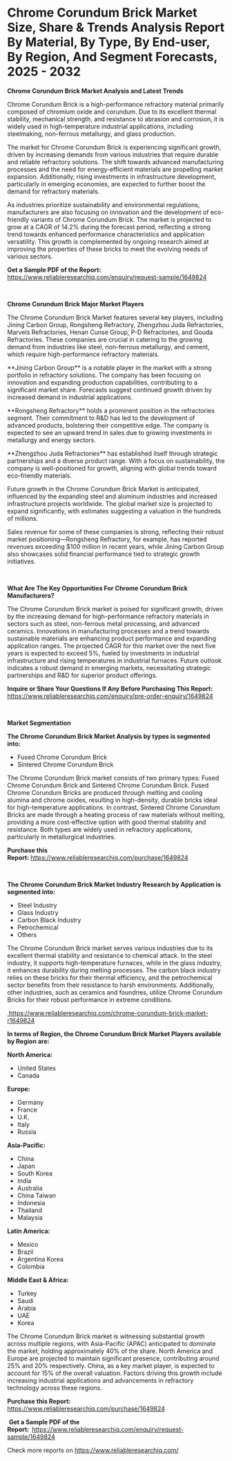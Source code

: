 <p><h1>Chrome Corundum Brick Market Size, Share & Trends Analysis Report By Material, By Type, By End-user, By Region, And Segment Forecasts, 2025 - 2032</h1></p><p><strong>Chrome Corundum Brick Market Analysis and Latest Trends</strong></p>
<p><p>Chrome Corundum Brick is a high-performance refractory material primarily composed of chromium oxide and corundum. Due to its excellent thermal stability, mechanical strength, and resistance to abrasion and corrosion, it is widely used in high-temperature industrial applications, including steelmaking, non-ferrous metallurgy, and glass production.</p><p>The market for Chrome Corundum Brick is experiencing significant growth, driven by increasing demands from various industries that require durable and reliable refractory solutions. The shift towards advanced manufacturing processes and the need for energy-efficient materials are propelling market expansion. Additionally, rising investments in infrastructure development, particularly in emerging economies, are expected to further boost the demand for refractory materials.</p><p>As industries prioritize sustainability and environmental regulations, manufacturers are also focusing on innovation and the development of eco-friendly variants of Chrome Corundum Brick. The market is projected to grow at a CAGR of 14.2% during the forecast period, reflecting a strong trend towards enhanced performance characteristics and application versatility. This growth is complemented by ongoing research aimed at improving the properties of these bricks to meet the evolving needs of various sectors.</p></p>
<p><strong>Get a Sample PDF of the Report:&nbsp;</strong> <a href="https://www.reliableresearchiq.com/enquiry/request-sample/1649824?utm_campaign=2926&utm_medium=2&utm_source=Github&utm_content=ia&utm_term=01042025&utm_id=chrome-corundum-brick">https://www.reliableresearchiq.com/enquiry/request-sample/1649824</a></p>
<p>&nbsp;</p>
<p><strong>Chrome Corundum Brick Major Market Players</strong></p>
<p><p>The Chrome Corundum Brick Market features several key players, including Jining Carbon Group, Rongsheng Refractory, Zhengzhou Juda Refractories, Marvels Refractories, Henan Cunse Group, P-D Refractories, and Gouda Refractories. These companies are crucial in catering to the growing demand from industries like steel, non-ferrous metallurgy, and cement, which require high-performance refractory materials.</p><p>**Jining Carbon Group** is a notable player in the market with a strong portfolio in refractory solutions. The company has been focusing on innovation and expanding production capabilities, contributing to a significant market share. Forecasts suggest continued growth driven by increased demand in industrial applications.</p><p>**Rongsheng Refractory** holds a prominent position in the refractories segment. Their commitment to R&D has led to the development of advanced products, bolstering their competitive edge. The company is expected to see an upward trend in sales due to growing investments in metallurgy and energy sectors.</p><p>**Zhengzhou Juda Refractories** has established itself through strategic partnerships and a diverse product range. With a focus on sustainability, the company is well-positioned for growth, aligning with global trends toward eco-friendly materials.</p><p>Future growth in the Chrome Corundum Brick Market is anticipated, influenced by the expanding steel and aluminum industries and increased infrastructure projects worldwide. The global market size is projected to expand significantly, with estimates suggesting a valuation in the hundreds of millions.</p><p>Sales revenue for some of these companies is strong, reflecting their robust market positioning—Rongsheng Refractory, for example, has reported revenues exceeding $100 million in recent years, while Jining Carbon Group also showcases solid financial performance tied to strategic growth initiatives.</p></p>
<p>&nbsp;</p>
<p><strong>What Are The Key Opportunities For Chrome Corundum Brick Manufacturers?</strong></p>
<p><p>The Chrome Corundum Brick market is poised for significant growth, driven by the increasing demand for high-performance refractory materials in sectors such as steel, non-ferrous metal processing, and advanced ceramics. Innovations in manufacturing processes and a trend towards sustainable materials are enhancing product performance and expanding application ranges. The projected CAGR for this market over the next five years is expected to exceed 5%, fueled by investments in industrial infrastructure and rising temperatures in industrial furnaces. Future outlook indicates a robust demand in emerging markets, necessitating strategic partnerships and R&D for superior product offerings.</p></p>
<p><strong>Inquire or Share Your Questions If Any Before Purchasing This Report:</strong> <a href="https://www.reliableresearchiq.com/enquiry/pre-order-enquiry/1649824?utm_campaign=2926&utm_medium=2&utm_source=Github&utm_content=ia&utm_term=01042025&utm_id=chrome-corundum-brick">https://www.reliableresearchiq.com/enquiry/pre-order-enquiry/1649824</a></p>
<p>&nbsp;</p>
<p><strong>Market Segmentation</strong></p>
<p><strong>The Chrome Corundum Brick Market Analysis by types is segmented into:</strong></p>
<p><ul><li>Fused Chrome Corundum Brick</li><li>Sintered Chrome Corundum Brick</li></ul></p>
<p><p>The Chrome Corundum Brick market consists of two primary types: Fused Chrome Corundum Brick and Sintered Chrome Corundum Brick. Fused Chrome Corundum Bricks are produced through melting and cooling alumina and chrome oxides, resulting in high-density, durable bricks ideal for high-temperature applications. In contrast, Sintered Chrome Corundum Bricks are made through a heating process of raw materials without melting, providing a more cost-effective option with good thermal stability and resistance. Both types are widely used in refractory applications, particularly in metallurgical industries.</p></p>
<p><strong>Purchase this Report:&nbsp;</strong><a href="https://www.reliableresearchiq.com/purchase/1649824?utm_campaign=2926&utm_medium=2&utm_source=Github&utm_content=ia&utm_term=01042025&utm_id=chrome-corundum-brick">https://www.reliableresearchiq.com/purchase/1649824</a></p>
<p>&nbsp;</p>
<p><strong>The Chrome Corundum Brick Market Industry Research by Application is segmented into:</strong></p>
<p><ul><li>Steel Industry</li><li>Glass Industry</li><li>Carbon Black Industry</li><li>Petrochemical</li><li>Others</li></ul></p>
<p><p>The Chrome Corundum Brick market serves various industries due to its excellent thermal stability and resistance to chemical attack. In the steel industry, it supports high-temperature furnaces, while in the glass industry, it enhances durability during melting processes. The carbon black industry relies on these bricks for their thermal efficiency, and the petrochemical sector benefits from their resistance to harsh environments. Additionally, other industries, such as ceramics and foundries, utilize Chrome Corundum Bricks for their robust performance in extreme conditions.</p></p>
<p><a href="https://www.reliableresearchiq.com/chrome-corundum-brick-market-r1649824?utm_campaign=2926&utm_medium=2&utm_source=Github&utm_content=ia&utm_term=01042025&utm_id=chrome-corundum-brick">&nbsp;https://www.reliableresearchiq.com/chrome-corundum-brick-market-r1649824</a></p>
<p><strong>In terms of Region, the Chrome Corundum Brick Market Players available by Region are:</strong></p>
<p>
    <p> <strong> North America: </strong>
        <ul>
            <li>United States</li>
            <li>Canada</li>
        </ul>
        </p> 
    <p> <strong> Europe: </strong>
        <ul>
            <li>Germany</li>
            <li>France</li>
            <li>U.K.</li>
            <li>Italy</li>
            <li>Russia</li>
        </ul>
        </p> 
    <p> <strong> Asia-Pacific: </strong>
        <ul>
            <li>China</li>
            <li>Japan</li>
            <li>South Korea</li>
            <li>India</li>
            <li>Australia</li>
            <li>China Taiwan</li>
            <li>Indonesia</li>
            <li>Thailand</li>
            <li>Malaysia</li>
        </ul>
        </p> 
    <p> <strong> Latin America: </strong>
        <ul>
            <li>Mexico</li>
            <li>Brazil</li>
            <li>Argentina Korea</li>
            <li>Colombia</li>
        </ul>
        </p> 
    <p> <strong> Middle East & Africa: </strong>
        <ul>
            <li>Turkey</li>
            <li>Saudi</li>
            <li>Arabia</li>
            <li>UAE</li>
            <li>Korea</li>
        </ul>
    </p>
    </p>
<p><p>The Chrome Corundum Brick market is witnessing substantial growth across multiple regions, with Asia-Pacific (APAC) anticipated to dominate the market, holding approximately 40% of the share. North America and Europe are projected to maintain significant presence, contributing around 25% and 20% respectively. China, as a key market player, is expected to account for 15% of the overall valuation. Factors driving this growth include increasing industrial applications and advancements in refractory technology across these regions.</p></p>
<p><strong>Purchase this Report: </strong><a href="https://www.reliableresearchiq.com/purchase/1649824?utm_campaign=2926&utm_medium=2&utm_source=Github&utm_content=ia&utm_term=01042025&utm_id=chrome-corundum-brick">https://www.reliableresearchiq.com/purchase/1649824</a></p>
<p>&nbsp;<strong>Get a Sample PDF of the Report:&nbsp;&nbsp;</strong><a href="https://www.reliableresearchiq.com/enquiry/request-sample/1649824?utm_campaign=2926&utm_medium=2&utm_source=Github&utm_content=ia&utm_term=01042025&utm_id=chrome-corundum-brick">https://www.reliableresearchiq.com/enquiry/request-sample/1649824</a></p>
<p><strong></strong></p>
<p>Check more reports on <a href="https://www.reliableresearchiq.com/?utm_campaign=2926&utm_medium=2&utm_source=Github&utm_content=ia&utm_term=01042025&utm_id=chrome-corundum-brick">https://www.reliableresearchiq.com/</a></p>